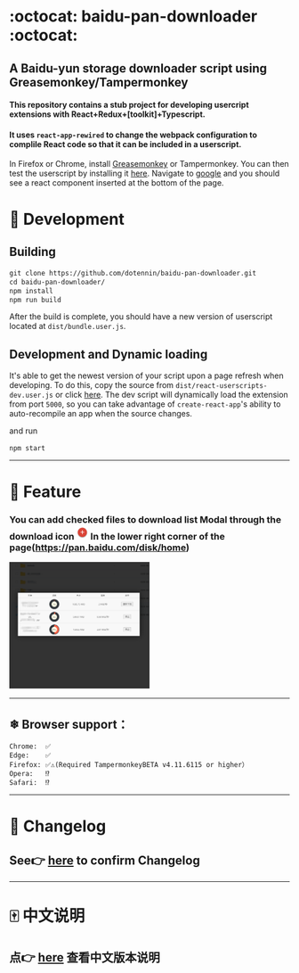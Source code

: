 # :octocat: baidu-pan-downloader :octocat:

## A Baidu-yun storage downloader script using Greasemonkey/Tampermonkey
#### This repository contains a stub project for developing usercript extensions with React+Redux+[toolkit]+Typescript.
#### It uses `react-app-rewired` to change the webpack configuration to complile React code so that it can be included in a userscript.
In Firefox or Chrome, install [Greasemonkey](https://addons.mozilla.org/en-CA/firefox/addon/greasemonkey/) or Tampermonkey.
You can then test the userscript by installing it [here](https://github.com/siefkenj/react-userscripts/raw/master/dist/react-userscripts.user.js).
Navigate to [google](https://www.google.com) and you should see a react component inserted at the bottom of the page.

# 🎅 Development
## Building
```shell script
git clone https://github.com/dotennin/baidu-pan-downloader.git
cd baidu-pan-downloader/
npm install
npm run build
```
After the build is complete, you should have a new version of userscript located at `dist/bundle.user.js`. 

## Development and Dynamic loading
It's able to get the newest version of your script upon a page refresh when developing.
To do this, copy the source from `dist/react-userscripts-dev.user.js` or click [here](https://github.com/dotennin/baidu-pan-downloader/blob/master/dist/react-userscripts-dev.user.js).
The dev script will dynamically load the extension from port `5000`, so you can take advantage of
`create-react-app`'s ability to auto-recompile an app when the source changes.

and run
```shell script
npm start
```
-----------------------------------
# 🎁 Feature 
### You can add checked files to download list Modal through the download icon<img src="https://raw.githubusercontent.com/dotennin/dotennin/main/assets/images/icon-plus.png" width="5%"> In the lower right corner of the page(https://pan.baidu.com/disk/home)
<img src="https://raw.githubusercontent.com/dotennin/dotennin/main/assets/images/pandown-main.png" width="50%">

-----------------------------------
## ❄ Browser support：
```
Chrome:  ✅
Edge:    ✅
Firefox: ✅⚠(Required TampermonkeyBETA v4.11.6115 or higher）
Opera:   ⁉
Safari:  ⁉
```
-----------------------------------
# 📑 Changelog
See👉 [here](https://dotennin.github.io/baidu-pan-downloader/CHANGELOG) to confirm Changelog
------------------------------------------
-----------------------------------
# 🀄 中文说明
点👉 [here](https://dotennin.github.io/baidu-pan-downloader/README.zh_cn) 查看中文版本说明
------------------------------------------
